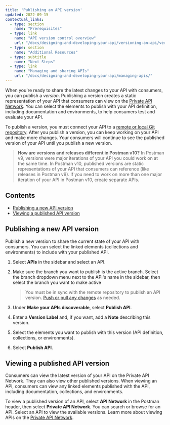 ```yaml
---
title: 'Publishing an API version'
updated: 2022-09-15
contextual_links:
  - type: section
    name: "Prerequisites"
  - type: link
    name: "API version control overview"
    url: "/docs/designing-and-developing-your-api/versioning-an-api/versioning-an-api-overview/"
  - type: section
    name: "Additional Resources"
  - type: subtitle
    name: "Next Steps"
  - type: link
    name: "Managing and sharing APIs"
    url: "/docs/designing-and-developing-your-api/managing-apis/"
---
```


When you're ready to share the latest changes to your API with consumers, you can publish a _version_. Publishing a version creates a static representation of your API that consumers can view on the [Private API Network](/docs/collaborating-in-postman/adding-private-network/). You can select the elements to publish with your API definition, including documentation and environments, to help consumers test and evaluate your API.

To publish a version, you must connect your API to a [remote or local Git repository](/docs/designing-and-developing-your-api/versioning-an-api/versioning-an-api-overview/). After you publish a version, you can keep working on your API and make more changes. Your consumers will continue to see the published version of your API until you publish a new version.

> **How are versions and releases different in Postman v10?** In Postman v9, versions were major iterations of your API you could work on at the same time. In Postman v10, published versions are static representations of your API that consumers can reference (like releases in Postman v9). If you need to work on more than one major iteration of your API in Postman v10, create separate APIs.

## Contents

* [Publishing a new API version](#publishing-a-new-api-version)
* [Viewing a published API version](#viewing-a-published-api-version)

## Publishing a new API version

Publish a new version to share the current state of your API with consumers. You can select the linked elements (collections and environments) to include with your published API.

1. Select **APIs** in the sidebar and select an API.
1. Make sure the branch you want to publish is the active branch. Select the branch dropdown menu next to the API's name in the sidebar, then select the branch you want to make active

    > You must be in sync with the remote repository to publish an API version. [Push or pull any changes](/docs/designing-and-developing-your-api/versioning-an-api/managing-git-changes/#pushing-and-pulling-changes) as needed.

1. Under **Make your APIs discoverable**, select **Publish API**.
1. Enter a **Version Label** and, if you want, add a **Note** describing this version.
1. Select the elements you want to publish with this version (API definition, collections, or environments).
1. Select **Publish API**.

<!-- ADD SCREENSHOT OF PUBLISH MODAL  -->

## Viewing a published API version

Consumers can view the latest version of your API on the Private API Network. They can also view other published versions. When viewing an API, consumers can view any linked elements published with the API, including documentation, collections, and environments.

To view a published version of an API, select **API Network** in the Postman header, then select **Private API Network**. You can search or browse for an API. Select an API to view the available versions. Learn more about viewing APIs on the [Private API Network](/docs/collaborating-in-postman/adding-private-network/).
